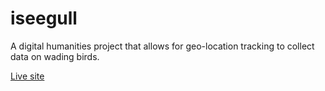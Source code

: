 iseegull
========

A digital humanities project that allows for geo-location tracking to collect data on wading birds.


[Live site](http://migueleramos.com/iseegull/)